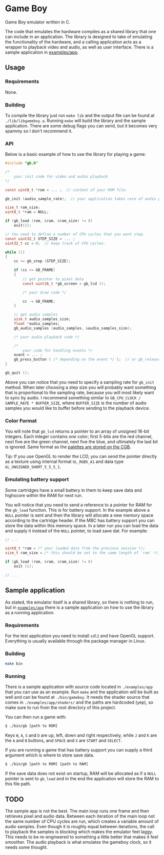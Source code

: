 # Game Boy

Game Boy emulator written in C.

The code that emulates the hardware compiles as a shared library that one can include in an application. The library is designed to take of emulating the functionality of the hardware, and a calling application acts as a wrapper to playback video and audio, as well as user interface. There is a sample application in [examples/app](./examples/app).


## Usage

### Requirements

None.

### Building

To compile the library just run `make lib` and the output file can be found at `./lib/libgameboy.a`. Running `make` will build the library and the sample application. There are some debug flags you can send, but it becomes very spammy so I don't recommend it.


### API

Below is a basic example of how to use the library for playing a game:

```c
#include "gb.h"

/*
    your init code for video and audio playback
*/

const uint8_t *rom = ... ;  // content of your ROM file.

gb_init (audio_sample_rate);  // your application takes care of audio playback and what freq.

size_t ram_size;
uint8_t *ram = NULL;

if (gb_load (rom, &ram, &ram_size) != 0)
    exit(1);

// You need to define a number of CPU cycles that you want step.
const uint32_t STEP_SIZE = ... ;
uint32_t cc = 0;  // keep track of CPU cycles.

while (1)
{
    cc += gb_step (STEP_SIZE);

    if (cc >= GB_FRAME)
    {
        // get pointer to pixel data
        const uint16_t *gb_screen = gb_lcd ();

        /* your draw code */

        cc -= GB_FRAME;
    }

    // get audio samples
    size_t audio_samples_size;
    float *audio_samples;
    gb_audio_samples (audio_samples, &audio_samples_size);

    /* your audio playback code */

    /*
        your code for handling events */
    event = ... ;
    gb_press_button ( /* depending on the event */ );  // or gb_release_button
}

gb_quit ();
```

Above you can notice that you need to specify a sampling rate for `gb_init` method. When later choosing a step size you will probably want something that is proportional to the sampling rate, because you will most likely want to sync by audio. I recommend something similar to `GB_CPU_CLOCK / SAMPLE_RATE * BUFFER_SIZE`, where `BUFFER_SIZE` is the number of audio samples you would like to buffer before sending to the playback device.


### Color Format

You will note that `gb_lcd` returns a pointer to an array of unsigned 16-bit integers. Each integer contains *one* color; first 5-bits are the red channel, next five are the green channel, next five the blue, and ultimately the last bit is ignored. Same format as the [palettes are stored on the CGB](https://gbdev.io/pandocs/Palettes.html#lcd-color-palettes-cgb-only).

Tip: If you use OpenGL to render the LCD, you can send the pointer directly as a texture using internal format `GL_RGB5_A1` and data type `GL_UNSIGNED_SHORT_5_5_5_1`.


### Emulating battery support

Some cartridges have a small battery in them to keep save data and highscore within the RAM for next run.

You will notice that you need to send a reference to a pointer for RAM for the `gb_load` function. This is for battery support. In the example above a `NULL` pointer is sent and then the library will allocate a new memory space according to the cartridge header. If the MBC has battery support you can store the data within this memory space. In a later run you can load the data and supply it instead of the `NULL` pointer, to load save dat. For example:

```c
// ...

uint8_t *ram = /* your loaded data from the previous session */;
size_t ram_size = /* this should be set to the same length of `ram` */;

if (gb_load (rom, &ram, &ram_size) != 0)
    exit (1);

// ...
```


## Sample application

As stated, the emulator itself is a shared library, so there is nothing to run, but in [`examples/app`](./examples/app) there is a sample application on how to use the library as a running application.


### Requirements

For the test application you need to install `sdl2` and have OpenGL support. Everything is usually available through the package manager in Linux.


### Building

```sh
make bin
```


### Running

There is a sample application with source code located in `./examples/app` that you can use as an example. Run `make` and the application will be built as well and can be found at `./bin/gameboy`. It needs the shader source that comes in `./examples/app/shaders/` and the paths are hardcoded (yep), so make sure to run from the root directory of this project.

You can then run a game with:

```sh
$ ./bin/gb [path to ROM]
```

Keys `W`, `A`, `S` and `D` are up, left, down and right respectively, while `J` and `K` are the `A` and `B` buttons, and `SPACE` and `X` are `START` and `SELECT`.

If you are running a game that has battery support you can supply a third argument which is where to store save data.

```sh
$ ./bin/gb [path to ROM] [path to RAM]
```

If the save data does not exist on startup, RAM will be allocated as if a `NULL` pointer is sent to `gb_load` and in the end the application will store the RAM to this file path.


## TODO

The sample app is not the best. The main loop runs one frame and then retrieves pixel and audio data. Between each iteration of the main loop not the same number of CPU cycles are run, which creates a variable amount of audio samples. Even though it is roughly equal between iterations, the call to playback the samples is blocking which makes the emulator feel laggy. This needs to be re-engineered to something a little better that makes it feel smoother. The audio playback is what emulates the gameboy clock, so it needs some thought.
